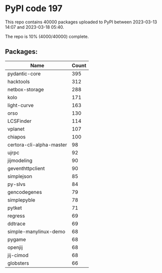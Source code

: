 # PyPI code 197

This repo contains 40000 packages uploaded to PyPI between 
2023-03-13 14:07 and 2023-03-18 05:40.

The repo is 10% (4000/40000) complete.

## Packages:

| Name  | Count |
| ----- | ----- |
| pydantic-core | 395 |
| hacktools | 312 |
| netbox-storage | 288 |
| kolo | 171 |
| light-curve | 163 |
| orso | 130 |
| LCSFinder | 114 |
| vplanet | 107 |
| chiapos | 100 |
| certora-cli-alpha-master | 98 |
| ujrpc | 92 |
| jijmodeling | 90 |
| geventhttpclient | 90 |
| simplejson | 85 |
| py-slvs | 84 |
| gencodegenes | 79 |
| simplepyble | 78 |
| pytket | 71 |
| regress | 69 |
| ddtrace | 69 |
| simple-manylinux-demo | 68 |
| pygame | 68 |
| openjij | 68 |
| jij-cimod | 68 |
| globsters | 66 |


